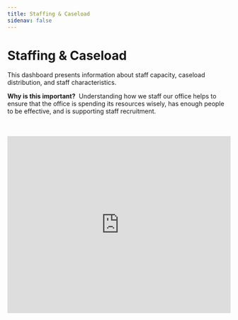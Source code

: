 ```yaml
---
title: Staffing & Caseload
sidenav: false
---
```

# Staffing & Caseload

This dashboard presents information about staff capacity, caseload distribution, and staff characteristics.

**Why is this important?**  Understanding how we staff our office helps to ensure that the office is spending its resources wisely, has enough people to be effective, and is supporting staff recruitment.

<br>

<br>

<iframe title="PPI 1.1 Office Felony and Misdemeanor Caseloads" aria-label="Column Chart" id="datawrapper-chart-j6S6y" src="https://datawrapper.dwcdn.net/j6S6y/" scrolling="no" frameborder="0" style="width: 0; min-width: 100% !important; border: none;" height="400"></iframe><script type="text/javascript">!function(){"use strict";window.addEventListener("message",(function(e){if(void 0!==e.data["datawrapper-height"]){var t=document.querySelectorAll("iframe");for(var a in e.data["datawrapper-height"])for(var r=0;r<t.length;r++){if(t[r].contentWindow===e.source)t[r].style.height=e.data["datawrapper-height"][a]+"px"}}}))}();
</script>